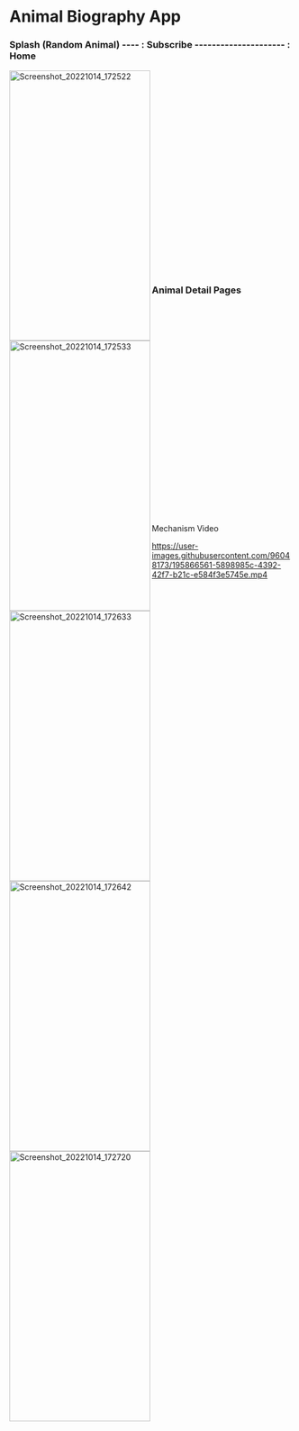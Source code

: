 # Animal Biography App


### Splash (Random Animal) ---- : Subscribe  --------------------- : Home                 


<p float="left">
  <img align="left" src="https://user-images.githubusercontent.com/96048173/195866482-b48a1b1d-af8e-4676-8c98-2cf5bf948eb5.jpg" alt="Screenshot_20221014_172522" width=250 height=480/>
  
  <img align="left" src="https://user-images.githubusercontent.com/96048173/195866490-3acbbcae-2167-4eb9-9290-5c90846a280b.jpg" alt="Screenshot_20221014_172533" width=250 height=480/>
  
  <img align="left" src="https://user-images.githubusercontent.com/96048173/195866509-5dc226dd-ca22-4814-b186-c32171d5bdfc.jpg" alt="Screenshot_20221014_172633" width=250 height=480/>
  </br></br></br></br></br></br></br></br></br></br></br></br></br></br></br></br></br></br></br></br></br>
 </p>
 
### Animal Detail Pages  
  <p>
 </br>
 <img align="left" src="https://user-images.githubusercontent.com/96048173/195866526-c9167568-f6c6-46ad-a40d-eef09043ee86.jpg" alt="Screenshot_20221014_172642" width=250 height=480/>
  
  <img align="left" src="https://user-images.githubusercontent.com/96048173/195866535-c916c37e-0d9a-4bf6-8e00-263c6b384753.jpg" alt="Screenshot_20221014_172720" width=250 height=480/>
 
 </br></br></br></br></br></br></br></br></br></br></br></br></br></br></br></br></br></br></br></br></br>
 Mechanism Video
 
https://user-images.githubusercontent.com/96048173/195866561-5898985c-4392-42f7-b21c-e584f3e5745e.mp4
 
</p>







